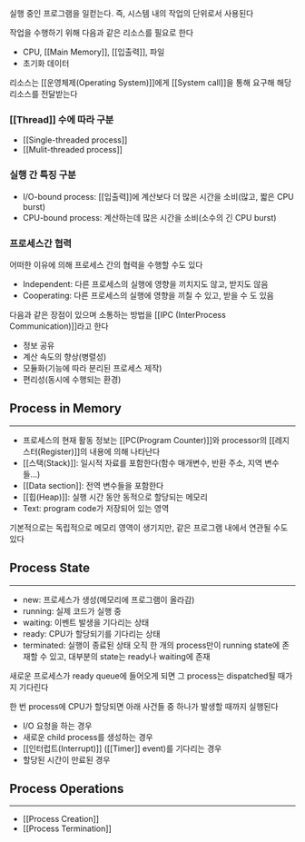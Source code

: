 
실행 중인 프로그램을 일컫는다. 즉, 시스템 내의 작업의 단위로서 사용된다

작업을 수행하기 위해 다음과 같은 리소스를 필요로 한다
+ CPU, [[Main Memory]], [[입출력]], 파일
+ 초기화 데이터


리소스는 [[운영체제(Operating System)]]에게 [[System call]]을 통해 요구해 해당 리소스를 전달받는다

### [[Thread]] 수에 따라 구분
+ [[Single-threaded process]]
+ [[Mulit-threaded process]]

### 실행 간 특징 구분
+ I/O-bound process: [[입출력]]에 계산보다 더 많은 시간을 소비(많고, 짧은 CPU burst)
+ CPU-bound process: 계산하는데 많은 시간을 소비(소수의 긴 CPU burst)

### 프로세스간 협력
어떠한 이유에 의해 프로세스 간의 협력을 수행할 수도 있다
+ Independent: 다른 프로세스의 실행에 영향을 끼치지도 않고, 받지도 않음
+ Cooperating: 다른 프로세스의 실행에 영향을 끼칠 수 있고, 받을 수 도 있음

다음과 같은 장점이 있으며 소통하는 방법을 [[IPC (InterProcess Communication)]]라고 한다
+ 정보 공유
+ 계산 속도의 향상(병렬성)
+ 모듈화(기능에 따라 분리된 프로세스 제작)
+ 편리성(동시에 수행되는 환경)

## **Process in Memory**
---
+ 프로세스의 현재 활동 정보는 [[PC(Program Counter)]]와 processor의 [[레지스터(Register)]]의 내용에 의해 나타난다
+ [[스택(Stack)]]: 일시적 자료를 포함한다(함수 매개변수, 반환 주소, 지역 변수들...)
+ [[Data section]]: 전역 변수들을 포함한다
+ [[힙(Heap)]]: 실행 시간 동안 동적으로 할당되는 메모리
+ Text: program code가 저장되어 있는 영역

기본적으로는 독립적으로 메모리 영역이 생기지만, 같은 프로그램 내에서 연관될 수도 있다


## **Process State**
---
+ new: 프로세스가 생성(메모리에 프로그램이 올라감)
+ running: 실제 코드가 실행 중
+ waiting: 이벤트 발생을 기다리는 상태
+ ready: CPU가 할당되기를 기다리는 상태
+ terminated: 실행이 종료된 상태
오직 한 개의 process만이 running state에 존재할 수 있고, 대부분의 state는 ready나 waiting에 존재

새로운 프로세스가 ready queue에 들어오게 되면 그 process는 dispatched될 때가지 기다린다

한 번 process에 CPU가 할당되면 아래 사건들 중 하나가 발생할 때까지 실행된다
+ I/O 요청을 하는 경우
+ 새로운 child process를 생성하는 경우
+ [[인터럽트(Interrupt)]] ([[Timer]] event)를 기다리는 경우
+ 할당된 시간이 만료된 경우


## **Process Operations**
---
+ [[Process Creation]]
+ [[Process Termination]]